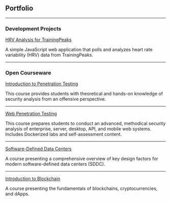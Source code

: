 ## Portfolio

---

### Development Projects

[HRV Analysis for TrainingPeaks](https://github.com/pr0fg/trainingpeaks-hrv-analysis)

A simple JavaScript web application that polls and analyzes heart rate variability (HRV) data from TrainingPeaks.

---

### Open Courseware 

[Introduction to Penetration Testing](https://github.com/pr0fg/pentesting-course)

This course provides students with theoretical and hands-on knowledge of security analysis from an offensive perspective.

---
[Web Penetration Testing](https://github.com/pr0fg/web-pentesting-course)

This course prepares students to conduct an advanced, methodical security analysis of enterprise, server, desktop, API, and mobile web systems. Includes Dockerized labs and self-assessment content.

---
[Software-Defined Data Centers](https://github.com/pr0fg/sddc-course)

A course presenting a comprehensive overview of key design factors for modern software-defined data centers (SDDC).

---
[Introduction to Blockchain](https://github.com/pr0fg/blockchain-course)

A course presenting the fundamentals of blockchains, cryptocurrencies, and dApps.
